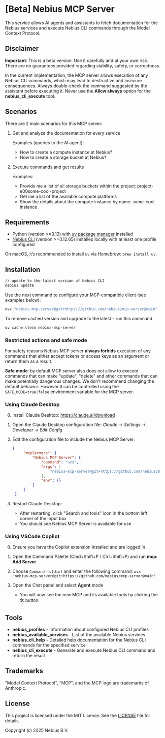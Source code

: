 # [Beta] Nebius MCP Server

This service allows AI agents and assistants to fetch documentation for the Nebius services and execute Nebius CLI commands through the Model Context Protocol.

## Disclaimer

**Important**: This is a beta version. Use it carefully and at your own risk. There are no guarantees provided regarding stability, safety, or correctness.

In the current implementation, the MCP server allows execution of any Nebius CLI commands, which may lead to destructive and insecure consequences. Always double-check the command suggested by the assistant before executing it. Never use the **Allow always** option for the **nebius_cli_execute** tool.

## Scenarios

There are 2 main scenarios for this MCP server:
1. Get and analyze the documentation for every service

    Examples (queries to the AI agent):
    - How to create a compute instance at Nebius?
    - How to create a storage bucket at Nebius?

2. Execute commands and get results

    Examples:
    - Provide me a list of all storage buckets within the project: project-e00some-cool-project
    - Get me a list of the available compute platforms
    - Show the details about the compute instance by name: some-cool-instance

## Requirements

- Python (version >=3.13) with [uv package manager](https://github.com/astral-sh/uv) installed
- [Nebius CLI](https://docs.nebius.com/cli) (version >=0.12.65) installed locally with at least one profile configured

On macOS, it’s recommended to install `uv` via Homebrew: `brew install uv`.

## Installation

```bash
// update to the latest version of Nebius CLI
nebius update
```

Use the next command to configure your MCP-compatible client (see examples below):
```bash
uvx "nebius-mcp-server@git+https://github.com/nebius/mcp-server@main"
```

To remove cached version and upgrade to the latest - run this command:
```bash
uv cache clean nebius-mcp-server
```

### Restricted actions and safe mode

For safety reasons Nebius MCP server **always forbids** execution of any commands that either accept tokens or access keys as an argument or return them as a result.

**Safe mode**: by default MCP server also does not allow to execute commands that can make "update", "delete" and other commands that can make potentially dangerous changes. We don't recommend changing the default behavior. However it can be controlled using the `SAFE_MODE=true|false` environment variable for the MCP server.

### Using Claude Desktop

0. Install Claude Desktop: https://claude.ai/download

1. Open the Claude Desktop configuration file: *Claude -> Settings -> Developer -> Edit Config*

2. Edit the configuration file to include the Nebius MCP Server:
   ```json
   {
        "mcpServers": {
            "Nebius MCP Server": {
                "command": "uvx",
                "args": [
                    "nebius-mcp-server@git+https://github.com/nebius/mcp-server@main"
                ],
                "env": {}
            }
        }
    }
   ```

3. Restart Claude Desktop:
   - After restarting, click "Search and tools" icon in the bottom left corner of the input box
   - You should see Nebius MCP Server is available for use

### Using VSCode Copilot

0. Ensure you have the Copilot extension installed and are logged in

1. Open the Command Palette (Cmd+Shift+P / Ctrl+Shift+P) and run **mcp: Add Server**

2. Choose `Command (stdio)` and enter the following command: `uvx "nebius-mcp-server@git+https://github.com/nebius/mcp-server@main"`

3. Open the Chat panel and select **Agent** mode
    - You will now see the new MCP and its available tools by clicking the  :hammer_and_wrench:  button

## Tools

- **nebius_profiles** - Information about configured Nebius CLI profiles
- **nebius_available_services** - List of the available Nebius services
- **nebius_cli_help** - Detailed help documentation for the Nebius CLI commands for the specified service
- **nebius_cli_execute** - Generate and execute Nebius CLI command and return the result

## Trademarks

"Model Context Protocol", "MCP", and the MCP logo are trademarks of Anthropic.

## License

This project is licensed under the MIT License. See the [LICENSE](LICENSE) file for details.

Copyright (c) 2025 Nebius B.V.
